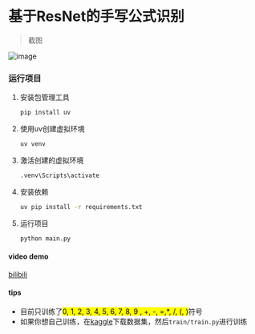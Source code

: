 # 基于ResNet的手写公式识别
> 截图

![image](https://github.com/tansen87/HandwrittenFormulaRecognition/assets/98570790/13bf3de4-c238-4aa4-b6e2-23e6808ee08e)

### 运行项目

1. 安装包管理工具

   ```bash
   pip install uv
   ```

2. 使用uv创建虚拟环境

   ```bash
   uv venv
   ```

3. 激活创建的虚拟环境

   ```bash
   .venv\Scripts\activate
   ```

4. 安装依赖

   ```bash
   uv pip install -r requirements.txt
   ```

5. 运行项目

   ```bash
   python main.py
   ```

#### video demo
[bilibili](https://www.bilibili.com/video/BV1Qa411f7dB/?spm_id_from=333.999.0.0&vd_source=5ee5270944c6e7a459e1311330bf455c)
#### tips
* 目前只训练了<mark>0, 1, 2, 3, 4, 5, 6, 7, 8, 9 , +, -, =,*, /, (, )</mark>符号
* 如果你想自己训练，在[kaggle](https://www.kaggle.com/xainano/handwrittenmathsymbols)下载数据集，然后`train/train.py`进行训练

